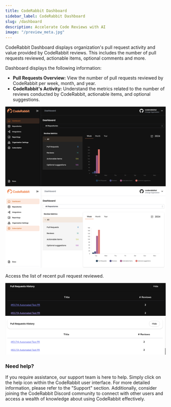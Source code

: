 ```yaml
---
title: CodeRabbit Dashboard
sidebar_label: CodeRabbit Dashboard
slug: /dashboard
description: Accelerate Code Reviews with AI
image: "/preview_meta.jpg"
---
```


<head>
 <meta charSet="utf-8" />
  <meta name="title" content="CodeRabbit: AI-powered Code Reviews" />
  <meta name="description" content="Accelerate Code Reviews with AI" />

  <meta property="og:type" content="website" />
  <meta property="og:url" content="https://coderabbit.ai/" />
  <meta property="og:title" content="CodeRabbit: AI-powered Code Reviews" />
  <meta property="og:description" content="Accelerate Code Reviews with AI" />
  <meta property="og:image" content="/preview_meta.jpg" />

  <meta name="twitter:image" content="https://coderabbit.ai/preview_meta.jpg" />
  <meta name="twitter:card" content="summary_large_image" />
  <meta name="twitter:title" content="CodeRabbit: AI-powered Code Reviews" />
  <meta name="twitter:description" content="Accelerate Code Reviews with AI" />
</head>

CodeRabbit Dashboard displays organization's pull request activity and value provided by CodeRabbit reviews. This includes the number of pull requests reviewed, actionable items, optional comments and more.

Dashboard displays the following information:

- **Pull Requests Overview:** View the number of pull requests reviewed by CodeRabbit per week, month, and year.
- **CodeRabbit's Activity:** Understand the metrics related to the number of reviews conducted by CodeRabbit, actionable items, and optional suggestions.

![Untitled](./images/cr_dash_dark.png#gh-dark-mode-only)
![Untitled](./images/cr_dash_light.png#gh-light-mode-only)

Access the list of recent pull request reviewed.

![Untitled](./images/cr_history_dark.png#gh-dark-mode-only)
![Untitled](./images/cr_history_light.png#gh-light-mode-only)

### **Need help?**

If you require assistance, our support team is here to help. Simply click on the help icon within the CodeRabbit user interface. For more detailed information, please refer to the "Support" section. Additionally, consider joining the CodeRabbit Discord community to connect with other users and access a wealth of knowledge about using CodeRabbit effectively.
